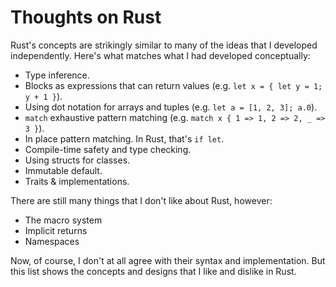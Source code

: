 # Thoughts on Rust

Rust's concepts are strikingly similar to many of the ideas that I developed independently.
Here's what matches what I had developed conceptually:

- Type inference.
- Blocks as expressions that can return values (e.g. `let x = { let y = 1; y + 1 }`).
- Using dot notation for arrays and tuples (e.g. `let a = [1, 2, 3]; a.0`).
- `match` exhaustive pattern matching (e.g. `match x { 1 => 1, 2 => 2, _ => 3 }`).
- In place pattern matching. In Rust, that's `if let`.
- Compile-time safety and type checking.
- Using structs for classes.
- Immutable default.
- Traits & implementations.

There are still many things that I don't like about Rust, however:

- The macro system
- Implicit returns
- Namespaces

Now, of course, I don't at all agree with their syntax and implementation. But this list shows the concepts and designs that I like and dislike in Rust.
